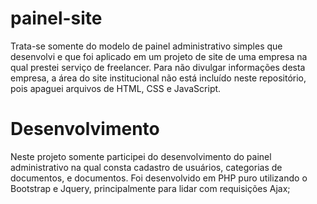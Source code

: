 # painel-site
Trata-se somente do modelo de painel administrativo simples que desenvolvi e que foi aplicado em um projeto de site de uma empresa na qual prestei serviço de freelancer. 
Para não divulgar informações desta empresa, a área do site institucional não está incluído neste repositório, pois apaguei arquivos de HTML, CSS e JavaScript.

# Desenvolvimento
Neste projeto somente participei do desenvolvimento do painel administrativo na qual consta cadastro de usuários, categorias de documentos, e documentos.
Foi desenvolvido em PHP puro utilizando o Bootstrap e Jquery, principalmente para lidar com requisições Ajax;


